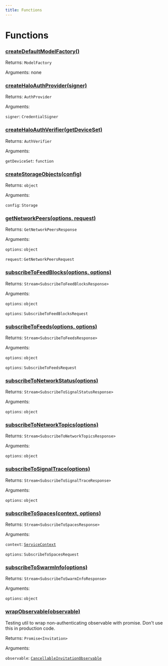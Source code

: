 ```yaml
---
title: Functions
---
```

# Functions
### [createDefaultModelFactory()](https://github.com/dxos/protocols/blob/main/packages/sdk/client-services/src/packlets/services/service-host.ts#L26)


Returns: <code>ModelFactory</code>

Arguments: none
### [createHaloAuthProvider(signer)](https://github.com/dxos/protocols/blob/main/packages/sdk/client-services/src/packlets/identity/authenticator.ts#L12)


Returns: <code>AuthProvider</code>

Arguments: 

`signer`: <code>CredentialSigner</code>
### [createHaloAuthVerifier(getDeviceSet)](https://github.com/dxos/protocols/blob/main/packages/sdk/client-services/src/packlets/identity/authenticator.ts#L26)


Returns: <code>AuthVerifier</code>

Arguments: 

`getDeviceSet`: <code>function</code>
### [createStorageObjects(config)](https://github.com/dxos/protocols/blob/main/packages/sdk/client-services/src/packlets/storage/storage.ts#L19)


Returns: <code>object</code>

Arguments: 

`config`: <code>Storage</code>
### [getNetworkPeers(options, request)](https://github.com/dxos/protocols/blob/main/packages/sdk/client-services/src/packlets/devtools/network.ts#L74)


Returns: <code>GetNetworkPeersResponse</code>

Arguments: 

`options`: <code>object</code>

`request`: <code>GetNetworkPeersRequest</code>
### [subscribeToFeedBlocks(options, options)](https://github.com/dxos/protocols/blob/main/packages/sdk/client-services/src/packlets/devtools/feeds.ts#L54)


Returns: <code>Stream&lt;SubscribeToFeedBlocksResponse&gt;</code>

Arguments: 

`options`: <code>object</code>

`options`: <code>SubscribeToFeedBlocksRequest</code>
### [subscribeToFeeds(options, options)](https://github.com/dxos/protocols/blob/main/packages/sdk/client-services/src/packlets/devtools/feeds.ts#L18)


Returns: <code>Stream&lt;SubscribeToFeedsResponse&gt;</code>

Arguments: 

`options`: <code>object</code>

`options`: <code>SubscribeToFeedsRequest</code>
### [subscribeToNetworkStatus(options)](https://github.com/dxos/protocols/blob/main/packages/sdk/client-services/src/packlets/devtools/network.ts#L18)


Returns: <code>Stream&lt;SubscribeToSignalStatusResponse&gt;</code>

Arguments: 

`options`: <code>object</code>
### [subscribeToNetworkTopics(options)](https://github.com/dxos/protocols/blob/main/packages/sdk/client-services/src/packlets/devtools/network.ts#L43)


Returns: <code>Stream&lt;SubscribeToNetworkTopicsResponse&gt;</code>

Arguments: 

`options`: <code>object</code>
### [subscribeToSignalTrace(options)](https://github.com/dxos/protocols/blob/main/packages/sdk/client-services/src/packlets/devtools/network.ts#L33)


Returns: <code>Stream&lt;SubscribeToSignalTraceResponse&gt;</code>

Arguments: 

`options`: <code>object</code>
### [subscribeToSpaces(context, options)](https://github.com/dxos/protocols/blob/main/packages/sdk/client-services/src/packlets/devtools/spaces.ts#L12)


Returns: <code>Stream&lt;SubscribeToSpacesResponse&gt;</code>

Arguments: 

`context`: <code>[ServiceContext](/api/@dxos/client-services/classes/ServiceContext)</code>

`options`: <code>SubscribeToSpacesRequest</code>
### [subscribeToSwarmInfo(options)](https://github.com/dxos/protocols/blob/main/packages/sdk/client-services/src/packlets/devtools/network.ts#L62)


Returns: <code>Stream&lt;SubscribeToSwarmInfoResponse&gt;</code>

Arguments: 

`options`: <code>object</code>
### [wrapObservable(observable)](https://github.com/dxos/protocols/blob/main/packages/sdk/client-services/src/packlets/invitations/invitations.ts#L98)


Testing util to wrap non-authenticating observable with promise.
Don't use this in production code.

Returns: <code>Promise&lt;Invitation&gt;</code>

Arguments: 

`observable`: <code>[CancellableInvitationObservable](/api/@dxos/client-services/interfaces/CancellableInvitationObservable)</code>